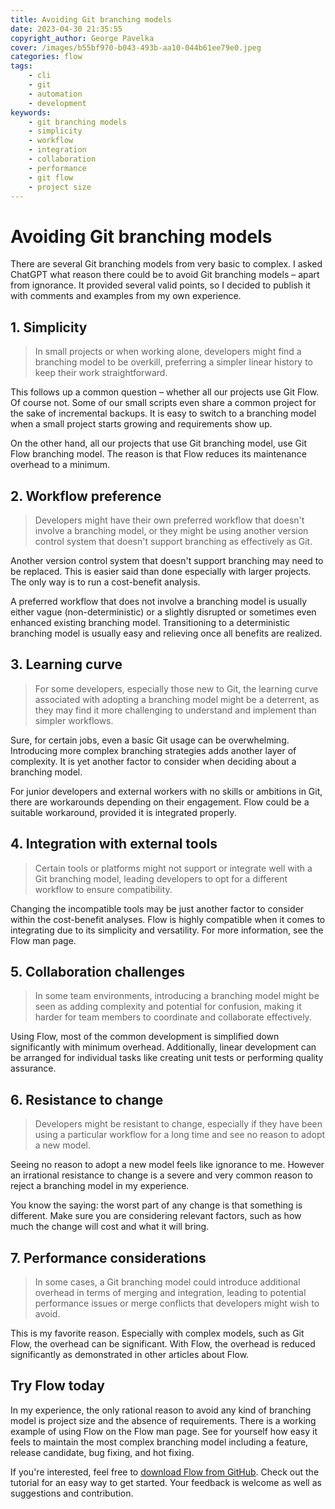 ```yaml
---
title: Avoiding Git branching models
date: 2023-04-30 21:35:55
copyright_author: George Pavelka
cover: /images/b55bf970-b043-493b-aa10-044b61ee79e0.jpeg
categories: flow
tags:
    - cli
    - git
    - automation
    - development
keywords:
    - git branching models
    - simplicity
    - workflow
    - integration
    - collaboration
    - performance
    - git flow
    - project size
---
```


# Avoiding Git branching models

There are several Git branching models from very basic to complex. I asked ChatGPT what reason there could be to avoid Git branching models – apart from ignorance. It provided several valid points, so I decided to publish it with comments and examples from my own experience.

## 1. Simplicity

> In small projects or when working alone, developers might find a branching model to be overkill, preferring a simpler linear history to keep their work straightforward.

This follows up a common question – whether all our projects use Git Flow. Of course not. Some of our small scripts even share a common project for the sake of incremental backups. It is easy to switch to a branching model when a small project starts growing and requirements show up.

On the other hand, all our projects that use Git branching model, use Git Flow branching model. The reason is that Flow reduces its maintenance overhead to a minimum.

## 2. Workflow preference

> Developers might have their own preferred workflow that doesn't involve a branching model, or they might be using another version control system that doesn't support branching as effectively as Git.

Another version control system that doesn't support branching may need to be replaced. This is easier said than done especially with larger projects. The only way is to run a cost-benefit analysis.

A preferred workflow that does not involve a branching model is usually either vague (non-deterministic) or a slightly disrupted or sometimes even enhanced existing branching model. Transitioning to a deterministic branching model is usually easy and relieving once all benefits are realized.

## 3. Learning curve

> For some developers, especially those new to Git, the learning curve associated with adopting a branching model might be a deterrent, as they may find it more challenging to understand and implement than simpler workflows.

Sure, for certain jobs, even a basic Git usage can be overwhelming. Introducing more complex branching strategies adds another layer of complexity. It is yet another factor to consider when deciding about a branching model.

For junior developers and external workers with no skills or ambitions in Git, there are workarounds depending on their engagement. Flow could be a suitable workaround, provided it is integrated properly.

## 4. Integration with external tools

> Certain tools or platforms might not support or integrate well with a Git branching model, leading developers to opt for a different workflow to ensure compatibility.

Changing the incompatible tools may be just another factor to consider within the cost-benefit analyses. Flow is highly compatible when it comes to integrating due to its simplicity and versatility. For more information, see the Flow man page.

## 5. Collaboration challenges

> In some team environments, introducing a branching model might be seen as adding complexity and potential for confusion, making it harder for team members to coordinate and collaborate effectively.

Using Flow, most of the common development is simplified down significantly with minimum overhead. Additionally, linear development can be arranged for individual tasks like creating unit tests or performing quality assurance.

## 6. Resistance to change

> Developers might be resistant to change, especially if they have been using a particular workflow for a long time and see no reason to adopt a new model.

Seeing no reason to adopt a new model feels like ignorance to me. However an irrational resistance to change is a severe and very common reason to reject a branching model in my experience.

You know the saying: the worst part of any change is that something is different. Make sure you are considering relevant factors, such as how much the change will cost and what it will bring.

## 7. Performance considerations

> In some cases, a Git branching model could introduce additional overhead in terms of merging and integration, leading to potential performance issues or merge conflicts that developers might wish to avoid.

This is my favorite reason. Especially with complex models, such as Git Flow, the overhead can be significant. With Flow, the overhead is reduced significantly as demonstrated in other articles about Flow.

## Try Flow today

In my experience, the only rational reason to avoid any kind of branching model is project size and the absence of requirements. There is a working example of using Flow on the Flow man page. See for yourself how easy it feels to maintain the most complex branching model including a feature, release candidate, bug fixing, and hot fixing.

If you're interested, feel free to [download Flow from GitHub](https://github.com/internetguru/flow). Check out the tutorial for an easy way to get started. Your feedback is welcome as well as suggestions and contribution.
